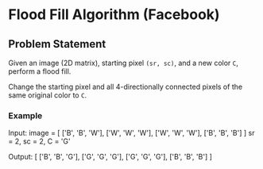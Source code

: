 # Flood Fill Algorithm (Facebook)

## Problem Statement
Given an image (2D matrix), starting pixel `(sr, sc)`, and a new color `C`, perform a flood fill.

Change the starting pixel and all 4-directionally connected pixels of the same original color to `C`.

### Example
Input:
image = [
['B', 'B', 'W'],
['W', 'W', 'W'],
['W', 'W', 'W'],
['B', 'B', 'B']
]
sr = 2, sc = 2, C = 'G'

Output:
[
['B', 'B', 'G'],
['G', 'G', 'G'],
['G', 'G', 'G'],
['B', 'B', 'B']
]